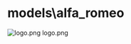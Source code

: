 <h1>models\alfa_romeo</h1>
<div class="container text-center">
<div class="row">
<div class="col col-lg-2 col-6">
<img src="https://media.evkx.net/multimedia/models/alfa_romeo/logo_xst.png" class="img-thumbnail" alt="logo.png">
logo.png
</div>
</div>
</div>
